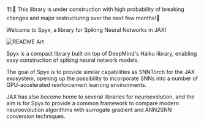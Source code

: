 🏗️🚧 This library is under construction with high probability of breaking changes and major restructuring over the next few months!🚧


Welcome to Spyx, a library for Spiking Neural Networks in JAX!

![README Art](spyx.png "Title")

Spyx is a compact library built on top of DeepMind's Haiku library, enabling easy construction of spiking neural network models. 

The goal of Spyx is to provide similar capabilities as SNNTorch for the JAX exosystem, opening up the possibility to incorporate SNNs into a number of GPU-accelerated reinforcement learning environments.

JAX has also become home to several libraries for neuroevolution, and the aim is for Spyx to provide a common framework to compare modern neuroevolution algorithms with surrogate gradient and ANN2SNN conversion techniques.